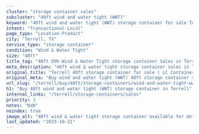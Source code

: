 ```yaml
---
cluster: "storage container sales"
subcluster: "40ft wind and water tight (WWT)"
keyword: "40ft wind and water tight (WWT) storage container for sale Terrell, TX"
intent: "Transactional-Local"
page_type: "Location-Product"
city: "Terrell, TX"
service_type: "storage container"
condition: "Wind & Water Tight"
size: "40ft"
title_tag: "40ft O9h Wind & Water Tight storage container Sales in Terrell | LC Container"
meta_description: "40ft wind & water tight storage container sales in Terrell. Fast delivery, competitive pricing. Serving storage containers area. Quote ID: L5U. Call (214) 524-4168 for your free quote today."
original_title: "Terrell 40ft storage container for sale | LC Container"
original_meta: "Buy wind and water tight (WWT) 40ft storage container sale with local delivery in Terrell, TX. LC Container — local Since 2003. Request a fast quote today."
url_slug: "/terrell/buy/40ft/storage-containers/wind-and-water-tight-wwt"
h1: "Buy 40ft wind and water tight (WWT) storage container in Terrell"
internal_links: "/terrell/storage-containers/sales"
priority: 3
notes: "NaN"
noindex: true
image_alt: "40ft wind & water tight storage container available for delivery in Terrell"
last_updated: "2025-10-21"
---
```


<!-- TODO: Add unique city/inventory copy, images, and internal links here. -->
